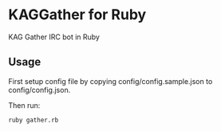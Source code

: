 # KAGGather for Ruby

KAG Gather IRC bot in Ruby

## Usage

First setup config file by copying config/config.sample.json to config/config.json.

Then run:

`ruby gather.rb`